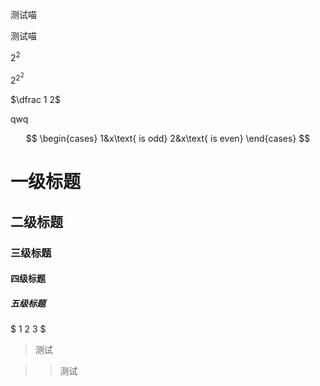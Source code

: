 测试喵

测试喵

$2^2$

$2^{2^2}$

$\dfrac 1 2$

$\text{qwq}$

$$
\begin{cases}
1&x\text{ is  odd}
2&x\text{ is even}
\end{cases}
$$

# 一级标题
## 二级标题
### 三级标题
#### 四级标题
##### 五级标题

$ 1 2 3 $

> 测试

> > 测试

